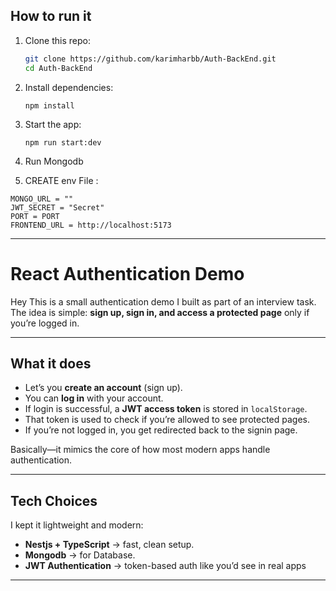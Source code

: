 ## How to run it

1. Clone this repo:
   ```bash
   git clone https://github.com/karimharbb/Auth-BackEnd.git
   cd Auth-BackEnd
   ```
2. Install dependencies:

   ```
   npm install
   ```

3. Start the app:

   ```
   npm run start:dev
   ```

4. Run Mongodb

5. CREATE env File :

```
MONGO_URL = ""
JWT_SECRET = "Secret"
PORT = PORT
FRONTEND_URL = http://localhost:5173

```

---

# React Authentication Demo

Hey This is a small authentication demo I built as part of an interview task.  
The idea is simple: **sign up, sign in, and access a protected page** only if you’re logged in.

---

## What it does

- Let’s you **create an account** (sign up).
- You can **log in** with your account.
- If login is successful, a **JWT access token** is stored in `localStorage`.
- That token is used to check if you’re allowed to see protected pages.
- If you’re not logged in, you get redirected back to the signin page.

Basically—it mimics the core of how most modern apps handle authentication.

---

## Tech Choices

I kept it lightweight and modern:

- **Nestjs + TypeScript** → fast, clean setup.
- **Mongodb** → for Database.
- **JWT Authentication** → token-based auth like you’d see in real apps

---
